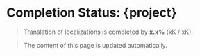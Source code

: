 # Completion Status: {project}

> Translation of localizations is completed by **x.x%** (xK / xK).

> The content of this page is updated automatically.
